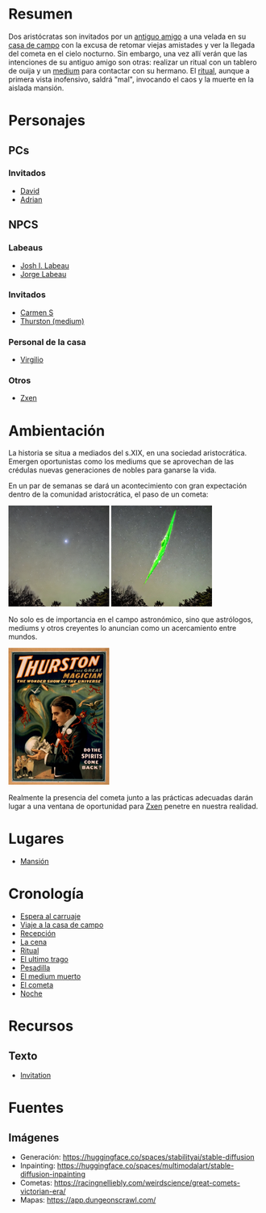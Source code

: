 # Resumen

Dos aristócratas son invitados por un [antiguo amigo](./Chrs/NPCs/Jorge.md) a una velada en su [casa de campo](./Resources/Maps/mansion.ds) con la excusa de retomar viejas amistades y ver la llegada del cometa en el cielo nocturno. Sin embargo, una vez allí verán que las intenciones de su antiguo amigo son otras: realizar un ritual con un tablero de ouija y un [medium](./Chrs/NPCs/Thurston.md) para contactar con su hermano. El [ritual](./Events/Ritual.md), aunque a primera vista inofensivo, saldrá "mal", invocando el caos y la muerte en la aislada mansión.

# Personajes

## PCs

### Invitados 

- [David](./Chrs/PCs/David.md)
- [Adrian](./Chrs/PCs/Adrian.md)

## NPCS

### Labeaus

- [Josh I. Labeau](./Chrs/NPCs/Josh.md)
- [Jorge Labeau](./Chrs/NPCs/Jorge.md)

### Invitados

- [Carmen S](./Chrs/NPCs/Carmen.md)
- [Thurston (medium)](./Chrs/NPCs/Thurston.md)

### Personal de la casa

- [Virgilio](./Chrs/NPCs/Virgilio.md)

### Otros

- [Zxen](./Chrs/NPCs/Zxen.md)

# Ambientación

La historia se situa a mediados del s.XIX, en una sociedad aristocrática. Emergen oportunistas como los mediums que se aprovechan de las crédulas nuevas generaciones de nobles para ganarse la vida.

En un par de semanas se dará un acontecimiento con gran expectación dentro de la comunidad aristocrática, el paso de un cometa:

<img src="./Resources/Images/Comet.png" width="200">
<img src="./Resources/Images/SkyScar2.jpg" width="200">

No solo es de importancia en el campo astronómico, sino que astrólogos, mediums y otros creyentes lo anuncian como un acercamiento entre mundos.

<img src="./Resources/Images/Portraits/magician.webp" width="200">

Realmente la presencia del cometa junto a las prácticas adecuadas darán lugar a una ventana de oportunidad para [Zxen](./Chrs/NPCs/Zxen.md) penetre en nuestra realidad.

# Lugares

- [Mansión](./Resources/Maps/mansion.md)

# Cronología

- [Espera al carruaje](./Events/EsperaCarruaje.md)
- [Viaje a la casa de campo](./Events/ViajeEnCarruaje.md)
- [Recepción](./Events/Recepcion.md)
- [La cena](./Events/Cena.md)
- [Ritual](./Events/Ritual.md)
- [El ultimo trago](./Events/UltimoTrago.md)
- [Pesadilla](./Events/Pesadilla.md)
- [El medium muerto](./Events/MediumMuerto.md)
- [El cometa](./Events/Cometa.md)
- [Noche](./Events/Noche.md)

# Recursos

## Texto

- [Invitation](./Resources/invitation.md)


# Fuentes

## Imágenes

- Generación: https://huggingface.co/spaces/stabilityai/stable-diffusion
- Inpainting: https://huggingface.co/spaces/multimodalart/stable-diffusion-inpainting
- Cometas: https://racingnelliebly.com/weirdscience/great-comets-victorian-era/
- Mapas: https://app.dungeonscrawl.com/